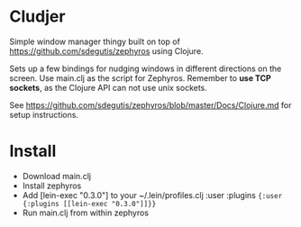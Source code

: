 # Cludjer

Simple window manager thingy built on top of 
https://github.com/sdegutis/zephyros using Clojure. 

Sets up a few bindings for nudging windows in different directions on the 
screen. Use main.clj as the script for Zephyros. Remember to 
**use TCP sockets**, as the Clojure API can not use unix sockets. 

See 
https://github.com/sdegutis/zephyros/blob/master/Docs/Clojure.md
for setup instructions.

# Install
- Download main.clj
- Install zephyros
- Add [lein-exec "0.3.0"] to your ~/.lein/profiles.clj :user :plugins
  `{:user {:plugins [[lein-exec "0.3.0"]]}}`
- Run main.clj from within zephyros
